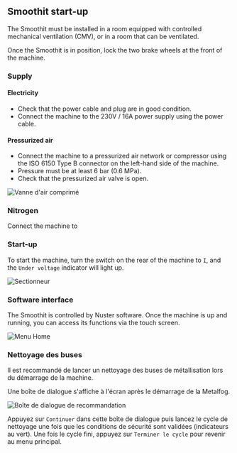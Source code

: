 ## Smoothit start-up

The Smoothit must be installed in a room equipped with controlled mechanical ventilation (CMV), or in a room that can be ventilated.

Once the Smoothit is in position, lock the two brake wheels at the front of the machine.


### Supply
#### Electricity

- Check that the power cable and plug are in good condition.
- Connect the machine to the 230V / 16A power supply using the power cable.

#### Pressurized air

- Connect the machine to a pressurized air network or compressor using the ISO 6150 Type B connector on the left-hand side of the machine.
- Pressure must be at least 6 bar (0.6 MPa).
- Check that the pressurized air valve is open.

![Vanne d'air comprimé](pneumatique.png)

### Nitrogen

Connect the machine to 


### Start-up

To start the machine, turn the switch on the rear of the machine to `I`, and the `Under voltage` indicator will light up.

![Sectionneur](sectionneur.png)

### Software interface

The Smoothit is controlled by Nuster software.
Once the machine is up and running, you can access its functions via the touch screen.

![Menu Home](home.png)


### Nettoyage des buses

Il est recommandé de lancer un nettoyage des buses de métallisation lors du démarrage de la machine.

Une boîte de dialogue s'affiche à l'écran après le démarrage de la Metalfog.

![Boîte de dialogue de recommandation](reco_nettoyage_buses.png)

Appuyez sur `Continuer` dans cette boîte de dialogue puis lancez le cycle de nettoyage une fois que les conditions de sécurité sont validées (indicateurs au vert). Une fois le cycle fini, appuyez sur `Terminer le cycle` pour revenir au menu principal.
